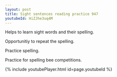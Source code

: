 ```yaml
---
layout: post
title: Sight sentences reading practice 947
youtubeId: HiZJhe3uq4M
---
```

 
 
Helps to learn sight words and their spelling.

Opportunitiy to repeat the spelling. 

Practice spelling. 
 
Practice for spelling bee competitions. 
 
{% include youtubePlayer.html id=page.youtubeId %}
 
 
